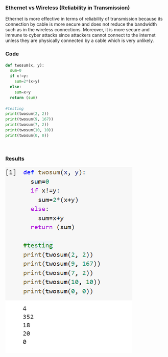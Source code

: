 ### Ethernet vs Wireless (Reliability in Transmission)
Ethernet is more effective in terms of reliability of transmission because its connection by cable is more secure and does not reduce the bandwidth such as in the wireless connections. Moreover, it is more secure and immune to cyber attacks since attackers cannot connect to the internet unless they are physically connected by a cable which is very unlikely.

### Code
```py
def twosum(x, y):
  sum=0
  if x!=y:
    sum=2*(x+y)
  else:
    sum=x+y
  return (sum)

#testing
print(twosum(2, 2))
print(twosum(9, 167))
print(twosum(7, 2))
print(twosum(10, 10))
print(twosum(0, 0))
``` 
<br>

### Results
![alt text](code1.png) <br>
